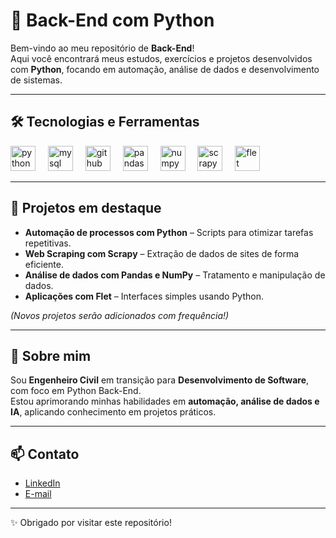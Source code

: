 # 🐍 Back-End com Python

Bem-vindo ao meu repositório de **Back-End**!  
Aqui você encontrará meus estudos, exercícios e projetos desenvolvidos com **Python**, focando em automação, análise de dados e desenvolvimento de sistemas.

---

## 🛠️ Tecnologias e Ferramentas

<div align="left">
  <img src="https://cdn.jsdelivr.net/gh/devicons/devicon/icons/python/python-original.svg" height="40" alt="python logo" />
  <img width="12" />
  <img src="https://cdn.jsdelivr.net/gh/devicons/devicon/icons/mysql/mysql-original.svg" height="40" alt="mysql logo" />
  <img width="12" />
  <img src="https://cdn.jsdelivr.net/gh/devicons/devicon/icons/github/github-original.svg" height="40" alt="github logo" />
  <img width="12" />
  <img src="https://cdn.jsdelivr.net/gh/devicons/devicon/icons/pandas/pandas-original.svg" height="40" alt="pandas logo" />
  <img width="12" />
  <img src="https://cdn.jsdelivr.net/gh/devicons/devicon/icons/numpy/numpy-original.svg" height="40" alt="numpy logo" />
  <img width="12" />
  <img src="https://img.icons8.com/color/48/000000/scrapy.png" height="40" alt="scrapy logo" />
  <img width="12" />
  <img src="https://img.icons8.com/ios-filled/50/000000/flet.png" height="40" alt="flet logo" /> <!-- placeholder -->
</div>

---

## 📂 Projetos em destaque

- **Automação de processos com Python** – Scripts para otimizar tarefas repetitivas.  
- **Web Scraping com Scrapy** – Extração de dados de sites de forma eficiente.  
- **Análise de dados com Pandas e NumPy** – Tratamento e manipulação de dados.  
- **Aplicações com Flet** – Interfaces simples usando Python.  

*(Novos projetos serão adicionados com frequência!)*

---

## 🌱 Sobre mim

Sou **Engenheiro Civil** em transição para **Desenvolvimento de Software**, com foco em Python Back-End.  
Estou aprimorando minhas habilidades em **automação, análise de dados e IA**, aplicando conhecimento em projetos práticos.

---

## 📫 Contato

- [LinkedIn](https://www.linkedin.com/in/felipe-de-lima-passarelli-6099362a0/)  
- [E-mail](mailto:seuemail@exemplo.com)  

---
✨ Obrigado por visitar este repositório!
